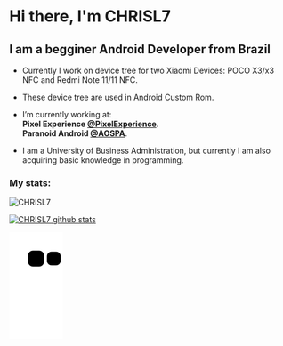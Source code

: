 # Hi there, I'm CHRISL7

## I am a begginer Android Developer from Brazil

- Currently I work on device tree for two Xiaomi Devices: POCO X3/x3 NFC and Redmi Note 11/11 NFC.
- These device tree are used in Android Custom Rom.
- I’m currently working at:
  <br>
   **Pixel Experience [@PixelExperience](https://github.com/PixelExperience)**.
  <br>
   **Paranoid Android [@AOSPA](https://github.com/AOSPA)**.
 
 - I am a University of Business Administration, but currently I am also acquiring basic knowledge in programming.
 
 ### My stats:
<img src="https://komarev.com/ghpvc/?username=ChrisW444&style=flat-square" alt="CHRISL7" /><br>

[![CHRISL7  github stats](https://github-readme-stats.vercel.app/api?username=CHRISL7)](https://github.com/CHRISL7)

<!-- github workflow  -->

 ![github contribution grid snake animation](https://raw.githubusercontent.com/alexiakattah/alexiakattah/output/github-contribution-grid-snake.svg)
